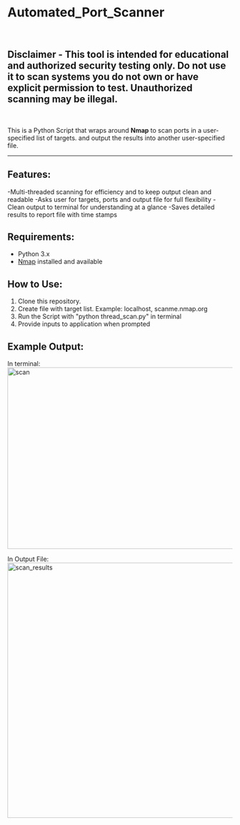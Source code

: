 # Automated_Port_Scanner
<br/>

## Disclaimer - This tool is intended for educational and authorized security testing only. Do not use it to scan systems you do not own or have explicit permission to test. Unauthorized scanning may be illegal. 
<br/>

This is a Python Script that wraps around **Nmap** to scan ports in a user-specified list of targets. and output the results into another user-specified file.

---
## Features:

-Multi-threaded scanning for efficiency and to keep output clean and readable
-Asks user for targets, ports and output file for full flexibility
-Clean output to terminal for understanding at a glance
-Saves detailed results to report file with time stamps

## Requirements:

- Python 3.x
- [Nmap](https://nmap.org/) installed and available

## How to Use:

1. Clone this repository.
2. Create file with target list. Example: localhost, scanme.nmap.org
3. Run the Script with "python thread_scan.py" in terminal
4. Provide inputs to application when prompted

## Example Output:

In terminal: <br/>
<img width="717" height="407" alt="scan" src="https://github.com/user-attachments/assets/fabc78c1-f9f5-4292-8f63-f3b77235c4c2" />


In Output File:<br/>
<img width="870" height="572" alt="scan_results" src="https://github.com/user-attachments/assets/ba6d4197-0f72-4dbf-97a5-5e261a8a93c0" />

